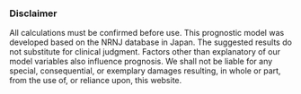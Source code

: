 ### Disclaimer

All calculations must be confirmed before use. This prognostic model was developed based on the NRNJ database in Japan.
The suggested results do not substitute for clinical judgment.
Factors other than explanatory of our model variables also influence prognosis.
We shall not be liable for any special, consequential, or exemplary damages resulting, in whole or part, from the use of, or reliance upon, this website.
